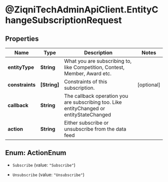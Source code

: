 # @ZiqniTechAdminApiClient.EntityChangeSubscriptionRequest

## Properties

Name | Type | Description | Notes
------------ | ------------- | ------------- | -------------
**entityType** | **String** | What you are subscribing to, like Competition, Contest, Member, Award etc. | 
**constraints** | **[String]** | Constraints of this subscription. | [optional] 
**callback** | **String** | The callback operation you are subscribing too. Like entityChanged or entityStateChanged | 
**action** | **String** | Either subscribe or unsubscribe from the data feed | 



## Enum: ActionEnum


* `Subscribe` (value: `"Subscribe"`)

* `Unsubscribe` (value: `"Unsubscribe"`)




